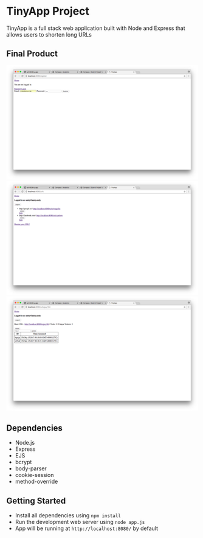 # TinyApp Project

TinyApp is a full stack web application built with Node and Express that allows users to shorten long URLs

## Final Product

!["Registration"](https://github.com/achl93/tiny-app/blob/master/public/1.png)
!["List of shortened URLs"](https://github.com/achl93/tiny-app/blob/master/public/2.png)
!["Shortened URL administration"](https://github.com/achl93/tiny-app/blob/master/public/3.png)

## Dependencies

- Node.js
- Express
- EJS
- bcrypt
- body-parser
- cookie-session
- method-override

## Getting Started

- Install all dependencies using `npm install`
- Run the development web server using `node app.js`
- App will be running at `http://localhost:8080/` by default
